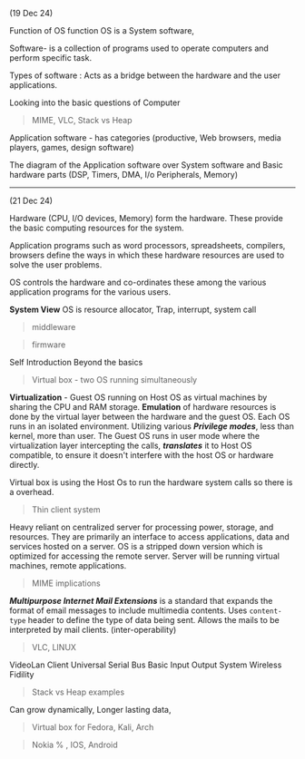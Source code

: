 (19 Dec 24)

Function of OS function
OS is a System software,

Software- is a collection of programs used to operate computers and perform specific task.

Types of software : Acts as a bridge between the hardware and the user applications.

Looking into the basic questions of Computer

> MIME, VLC, Stack vs Heap

Application software - has categories (productive, Web browsers, media players, games, design software)

The diagram of the Application software over System software and Basic hardware parts (DSP, Timers, DMA, I/o Peripherals, Memory)


____

(21 Dec 24)

Hardware (CPU, I/O devices, Memory) form the hardware. 
These provide the basic computing resources for the system.

Application programs such as word processors, spreadsheets, compilers, browsers define the ways in which these hardware resources are used to solve the user problems.

OS controls the hardware and co-ordinates these among the various application programs for the various users.

**System View**
OS is resource allocator,
Trap, interrupt, system call

> middleware 

> firmware

Self Introduction Beyond the basics

> Virtual box - two OS running simultaneously

**Virtualization** - Guest OS running on Host OS as virtual machines by sharing the CPU and RAM storage.
**Emulation** of hardware resources is done by the virtual layer between the hardware and the guest OS. 
Each OS runs in an isolated environment.
Utilizing various ***Privilege modes***, less than kernel, more than user.
The Guest OS runs in user mode where the virtualization layer intercepting the calls, ***translates*** it to Host OS compatible, to ensure it doesn't interfere with the host OS or hardware directly.

Virtual box is using the Host Os to run the hardware system calls so there is a overhead.


> Thin client system

Heavy reliant on centralized server for processing power, storage, and resources.
They are primarily an interface to access applications, data and services hosted on a server.
OS is a stripped down version which is optimized for accessing the remote server.
Server will be running virtual machines, remote applications.


> MIME implications

***Multipurpose Internet Mail Extensions*** is a standard that expands the format of email messages to include multimedia contents.
Uses `content-type` header to define the type of data being sent.
Allows the mails to be interpreted by mail clients. (inter-operability)



>  VLC, LINUX

VideoLan Client
Universal Serial Bus
Basic Input Output System
Wireless Fidility

>  Stack vs Heap examples

Can grow dynamically, Longer lasting data, 


> Virtual box for Fedora, Kali, Arch

> Nokia % , IOS, Android